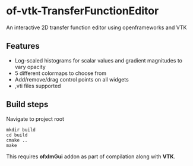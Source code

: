 # of-vtk-TransferFunctionEditor
An interactive 2D transfer function editor using openframeworks and VTK

## Features
* Log-scaled histograms for scalar values and gradient magnitudes to vary opacity
* 5 different colormaps to choose from
* Add/remove/drag control points on all widgets
* ,vti files supported


## Build steps
Navigate to project root
````
mkdir build
cd build
cmake ..
make
````

This requires **ofxImGui** addon as part of compilation along with **VTK**.